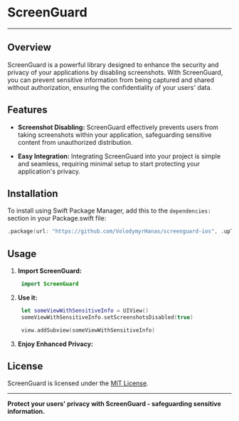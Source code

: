 # ScreenGuard

---

## Overview

ScreenGuard is a powerful library designed to enhance the security and privacy of your applications by disabling screenshots. With ScreenGuard, you can prevent sensitive information from being captured and shared without authorization, ensuring the confidentiality of your users' data.

## Features

- **Screenshot Disabling:** ScreenGuard effectively prevents users from taking screenshots within your application, safeguarding sensitive content from unauthorized distribution.
  
- **Easy Integration:** Integrating ScreenGuard into your project is simple and seamless, requiring minimal setup to start protecting your application's privacy.

## Installation

To install using Swift Package Manager, add this to the `dependencies:` section in your Package.swift file:

```swift
.package(url: "https://github.com/VolodymyrHanas/screenguard-ios", .upToNextMinor(from: "1.0.0")),
```
## Usage

1. **Import ScreenGuard:**

   ```swift
    import ScreenGuard
   ```

2. **Use it:**

   ```swift
    let someViewWithSensitiveInfo = UIView()
    someViewWithSensitiveInfo.setScreenshotsDisabled(true)

    view.addSubview(someViewWithSensitiveInfo)
   ```

3. **Enjoy Enhanced Privacy:**


## License

ScreenGuard is licensed under the [MIT License](https://github.com/VolodymyrHanas/screenguard-ios/blob/main/LICENSE).

---

**Protect your users' privacy with ScreenGuard - safeguarding sensitive information.**

